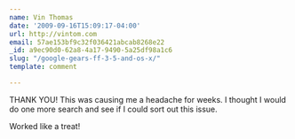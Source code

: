 ```yaml
---
name: Vin Thomas
date: '2009-09-16T15:09:17-04:00'
url: http://vintom.com
email: 57ae153bf9c32f036421abcab8268e22
_id: a9ec90d0-62a8-4a17-9490-5a25df98a1c6
slug: "/google-gears-ff-3-5-and-os-x/"
template: comment

---
```


THANK YOU! This was causing me a headache for weeks. I thought I would do one
more search and see if I could sort out this issue.

Worked like a treat!
